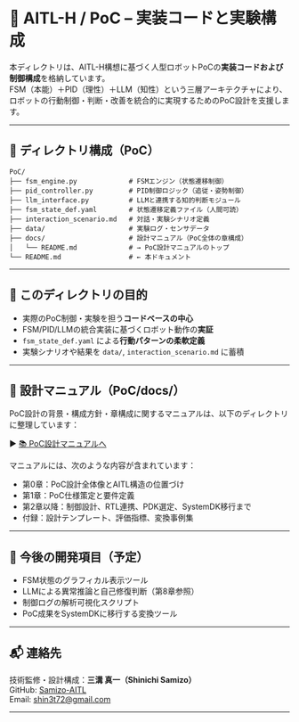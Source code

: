 # 🤖 AITL-H / PoC – 実装コードと実験構成

本ディレクトリは、AITL-H構想に基づく人型ロボットPoCの**実装コードおよび制御構成**を格納しています。  
FSM（本能）＋PID（理性）＋LLM（知性）という三層アーキテクチャにより、ロボットの行動制御・判断・改善を統合的に実現するためのPoC設計を支援します。

---

## 📁 ディレクトリ構成（PoC）
```
PoC/
├── fsm_engine.py             # FSMエンジン（状態遷移制御）
├── pid_controller.py         # PID制御ロジック（追従・姿勢制御）
├── llm_interface.py          # LLMと連携する知的判断モジュール
├── fsm_state_def.yaml        # 状態遷移定義ファイル（人間可読）
├── interaction_scenario.md   # 対話・実験シナリオ定義
├── data/                     # 実験ログ・センサデータ
├── docs/                     # 設計マニュアル（PoC全体の章構成）
│   └── README.md             # → PoC設計マニュアルのトップ
└── README.md                 # ← 本ドキュメント
```
---

## 🎯 このディレクトリの目的

- 実際のPoC制御・実験を担う**コードベースの中心**
- FSM/PID/LLMの統合実装に基づくロボット動作の**実証**
- `fsm_state_def.yaml` による**行動パターンの柔軟定義**
- 実験シナリオや結果を `data/`, `interaction_scenario.md` に蓄積

---

## 📘 設計マニュアル（PoC/docs/）

PoC設計の背景・構成方針・章構成に関するマニュアルは、以下のディレクトリに整理しています：

▶︎ [📚 PoC設計マニュアルへ](docs/README.md)

マニュアルには、次のような内容が含まれています：

- 第0章：PoC設計全体像とAITL構造の位置づけ
- 第1章：PoC仕様策定と要件定義
- 第2章以降：制御設計、RTL連携、PDK選定、SystemDK移行まで
- 付録：設計テンプレート、評価指標、変換事例集

---

## 🔧 今後の開発項目（予定）

- FSM状態のグラフィカル表示ツール
- LLMによる異常推論と自己修復判断（第8章参照）
- 制御ログの解析可視化スクリプト
- PoC成果をSystemDKに移行する変換ツール

---

## 📬 連絡先

技術監修・設計構成：**三溝 真一（Shinichi Samizo）**  
GitHub: [Samizo-AITL](https://github.com/Samizo-AITL)  
Email: shin3t72@gmail.com

---
